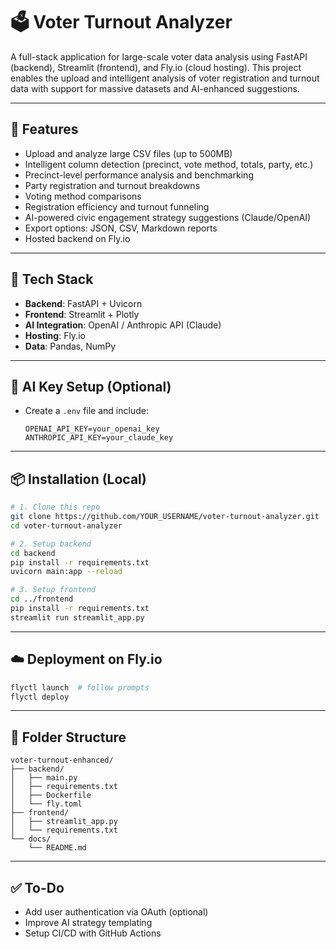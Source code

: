 
# 🗳️ Voter Turnout Analyzer

A full-stack application for large-scale voter data analysis using FastAPI (backend), Streamlit (frontend), and Fly.io (cloud hosting). This project enables the upload and intelligent analysis of voter registration and turnout data with support for massive datasets and AI-enhanced suggestions.

---

## 🔧 Features

- Upload and analyze large CSV files (up to 500MB)
- Intelligent column detection (precinct, vote method, totals, party, etc.)
- Precinct-level performance analysis and benchmarking
- Party registration and turnout breakdowns
- Voting method comparisons
- Registration efficiency and turnout funneling
- AI-powered civic engagement strategy suggestions (Claude/OpenAI)
- Export options: JSON, CSV, Markdown reports
- Hosted backend on Fly.io

---

## 🚀 Tech Stack

- **Backend**: FastAPI + Uvicorn
- **Frontend**: Streamlit + Plotly
- **AI Integration**: OpenAI / Anthropic API (Claude)
- **Hosting**: Fly.io
- **Data**: Pandas, NumPy

---

## 🧠 AI Key Setup (Optional)

- Create a `.env` file and include:
  ```
  OPENAI_API_KEY=your_openai_key
  ANTHROPIC_API_KEY=your_claude_key
  ```

---

## 📦 Installation (Local)

```bash
# 1. Clone this repo
git clone https://github.com/YOUR_USERNAME/voter-turnout-analyzer.git
cd voter-turnout-analyzer

# 2. Setup backend
cd backend
pip install -r requirements.txt
uvicorn main:app --reload

# 3. Setup frontend
cd ../frontend
pip install -r requirements.txt
streamlit run streamlit_app.py
```

---

## ☁️ Deployment on Fly.io

```bash
flyctl launch  # follow prompts
flyctl deploy
```

---

## 📂 Folder Structure

```
voter-turnout-enhanced/
├── backend/
│   ├── main.py
│   ├── requirements.txt
│   ├── Dockerfile
│   └── fly.toml
├── frontend/
│   ├── streamlit_app.py
│   └── requirements.txt
└── docs/
    └── README.md
```

---

## ✅ To-Do

- Add user authentication via OAuth (optional)
- Improve AI strategy templating
- Setup CI/CD with GitHub Actions
